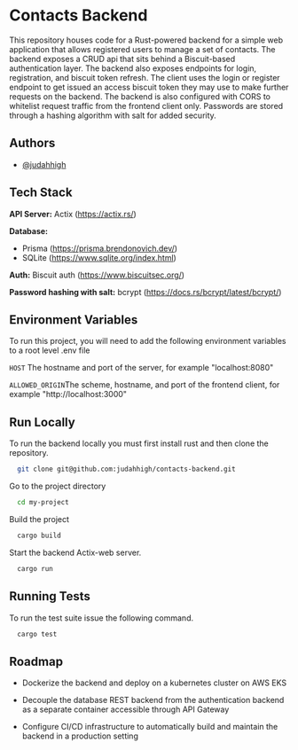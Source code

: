 # Contacts Backend

This repository houses code for a Rust-powered backend for a simple web application that allows registered users to manage a set of contacts. The backend exposes a CRUD api that sits behind a Biscuit-based authentication layer. The backend also exposes endpoints for login, registration, and biscuit token refresh. The client uses the login or register endpoint to get issued an access biscuit token they may use to make further requests on the backend. The backend is also configured with CORS to whitelist request traffic from the frontend client only. Passwords are stored through a hashing algorithm with salt for added security.

## Authors

- [@judahhigh](https://www.github.com/judahhigh)

## Tech Stack

**API Server:** Actix (https://actix.rs/)

**Database:**

- Prisma (https://prisma.brendonovich.dev/)
- SQLite (https://www.sqlite.org/index.html)

**Auth:** Biscuit auth (https://www.biscuitsec.org/)

**Password hashing with salt:** bcrypt (https://docs.rs/bcrypt/latest/bcrypt/)

## Environment Variables

To run this project, you will need to add the following environment variables to a root level .env file

`HOST` The hostname and port of the server, for example "localhost:8080"

`ALLOWED_ORIGIN`The scheme, hostname, and port of the frontend client, for example "http://localhost:3000"

## Run Locally

To run the backend locally you must first install rust and then clone the repository.

```bash
  git clone git@github.com:judahhigh/contacts-backend.git
```

Go to the project directory

```bash
  cd my-project
```

Build the project

```bash
  cargo build
```

Start the backend Actix-web server.

```bash
  cargo run
```

## Running Tests

To run the test suite issue the following command.

```bash
  cargo test
```

## Roadmap

- Dockerize the backend and deploy on a kubernetes cluster on AWS EKS

- Decouple the database REST backend from the authentication backend as a separate container accessible through API Gateway

- Configure CI/CD infrastructure to automatically build and maintain the backend in a production setting
